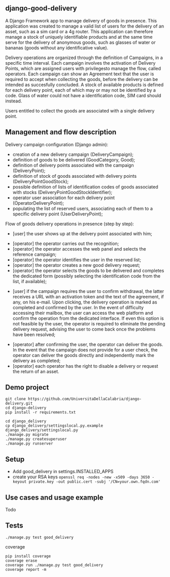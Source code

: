 django-good-delivery
--------------------

A Django Framework app to manage delivery of goods in presence. This application was created to manage a valid list of users for the delivery of an asset, such as a sim card or a 4g router. This application can therefore manage a stock of uniquely identifiable products and at the same time serve for the delivery of anonymous goods, such as glasses of water or bananas (goods without any identificative value).

Delivery operations are organized through the definition of Campaigns, in a specific time interval.
Each campaign involves the activation of Delivery Points, which are assigned users with privilegesto manage the flow, called operators. Each campaign can show an Agreement text that the user is required to accept when collecting the goods, before the delivery can be intended as succesfully concluded.
A stock of available products is defined for each delivery point, each of which may or may not be identified by a code. Glass of water could not have a identification code, SIM card should instead.

Users entitled to collect the goods are associated with a single delivery point.

Management and flow description
-------------------------------

 Delivery campaign configuration (Django admin):
 
 - creation of a new delivery campaign (DeliveryCampaign);
 - definition of goods to be delivered (GoodCategory, Good);
 - definition of delivery points associated with the campaign (DeliveryPoint);
 - definition of stock of goods associated with delivery points (DeliveryPointGoodStock);
 - possible definition of lists of identification codes of goods associated with stocks (DeliveryPointGoodStockIdentifier);
 - operator user association for each delivery point (OperatorDeliveryPoint);
 - populating the list of reserved users, associating each of them to a specific delivery point (UserDeliveryPoint);

Flow of goods delivery operations in presence (step by step):

- [user] the user shows up at the delivery point associated with him;

* [operator] the operator carries out the recognition; 
* [operator] the operator accesses the web panel and selects the reference campaign;
* [operator] the operator identifies the user in the reserved list;
* [operator] the operator creates a new good delivery request;
* [operator] the operator selects the goods to be delivered and completes the dedicated form (possibly selecting the identification code from the list, if available);

- [user] if the campaign requires the user to confirm withdrawal, the latter receives a URL with an activation token and the text of the agreement, if any, on his e-mail. Upon clicking, the delivery operation is marked as completed and confirmed by the user. 
In the event of difficulty accessing their mailbox, the user can access the web platform and confirm the operation from the dedicated interface.
If even this option is not feasible by the user, the operator is required to eliminate the pending delivery request, advising the user to come back once the problems have been resolved;

* [operator] after confirming the user, the operator can deliver the goods.
In the event that the campaign does not provide for a user check, the operator can deliver the goods directly and independently mark the delivery as completed;
* [operator] each operator has the right to disable a delivery or request the return of an asset.


Demo project
------------

````
git clone https://github.com/UniversitaDellaCalabria/django-delivery.git
cd django-delivery
pip install -r requirements.txt

cd django_delivery
cp django_delivery/settingslocal.py.example django_delivery/settingslocal.py
./manage.py migrate
./manage.py createsuperuser
./manage.py runserver
````

Setup
-----

- Add good_delivery in settings.INSTALLED_APPS
- create your RSA keys
  ````openssl req -nodes -new -x509 -days 3650 -keyout private.key -out public.cert -subj '/CN=your.own.fqdn.com'````


Use cases and usage example
---------------------------

Todo

Tests
-----

````
./manage.py test good_delivery
````

coverage
````
pip install coverage
coverage erase
coverage run ./manage.py test good_delivery
coverage report -m
````
